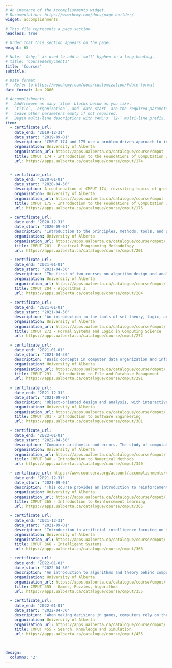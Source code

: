 ```yaml
---
# An instance of the Accomplishments widget.
# Documentation: https://wowchemy.com/docs/page-builder/
widget: accomplishments

# This file represents a page section.
headless: true

# Order that this section appears on the page.
weight: 65

# Note: `&shy;` is used to add a 'soft' hyphen in a long heading.
# title: 'Courses&shy;ments'
title: 'Courses'
subtitle:

# Date format
#   Refer to https://wowchemy.com/docs/customization/#date-format
date_format: Jan 2006

# Accomplishments.
#   Add/remove as many `item` blocks below as you like.
#   `title`, `organization`, and `date_start` are the required parameters.
#   Leave other parameters empty if not required.
#   Begin multi-line descriptions with YAML's `|2-` multi-line prefix.
item:
  - certificate_url: 
    date_end: '2019-12-31'
    date_start: '2019-09-01'
    description: 'CMPUT 174 and 175 use a problem-driven approach to introduce the fundamental ideas of Computing Science. Emphasis is on the underlying process behind the solution, independent of programming language or style. Basic notions of state, control flow, data structures, recursion, modularization, and testing are introduced through solving simple problems in a variety of domains such as text analysis, map navigation, game search, simulation, and cryptography. Students learn to program by reading and modifying existing programs as well as writing new ones. No prior programming experience is necessary. Prerequisite: Math 30 or 30-1. See Note (1) above. Credit cannot be obtained for CMPUT 174 if credit has already been obtained for CMPUT 274 or 275, except with permission of the Department.'
    organization: University of Alberta
    organization_url: https://apps.ualberta.ca/catalogue/course/cmput
    title: CMPUT 174 - Introduction to the Foundations of Computation I
    url: https://apps.ualberta.ca/catalogue/course/cmput/174


  - certificate_url: 
    date_end: '2020-01-01'
    date_start: '2020-04-30'
    description: A continuation of CMPUT 174, revisiting topics of greater depth and complexity. More sophisticated notions such as objects, functional programming, and Abstract Data Types are explored. Various algorithms, including popular searching and sorting algorithms, are studied and compared in terms of time and space efficiency. Upon completion of this two course sequence, students from any discipline should be able to build programs to solve basic problems in their area, and will be prepared to take more advanced Computing Science courses. 
    organization: University of Alberta
    organization_url: https://apps.ualberta.ca/catalogue/course/cmput
    title: CMPUT 175 - Introduction to the Foundations of Computation II
    url: https://apps.ualberta.ca/catalogue/course/cmput/175

  - certificate_url:
    date_end: '2020-12-31'
    date_start: '2020-09-01'
    description: 'Introduction to the principles, methods, tools, and practices of the professional programmer. The lectures focus on the fundamental principles of software engineering based on abstract data types and their implementations. The laboratories offer an intensive apprenticeship to the aspiring software developer. Students use C and software development tools of the Unix environment. '
    organization: University of Alberta
    organization_url: https://apps.ualberta.ca/catalogue/course/cmput/
    title: CMPUT 201 - Practical Programming Methodology
    url: https://apps.ualberta.ca/catalogue/course/cmput/201

  - certificate_url:
    date_end: '2021-01-01'
    date_start: '2021-04-30'
    description: 'The first of two courses on algorithm design and analysis, with emphasis on fundamentals of searching, sorting, and graph algorithms. Examples include divide and conquer, dynamic programming, greedy methods, backtracking, and local search methods, together with analysis techniques to estimate program efficiency.'
    organization: University of Alberta
    organization_url: https://apps.ualberta.ca/catalogue/course/cmput/
    title: CMPUT 204 - Algorithms I
    url: https://apps.ualberta.ca/catalogue/course/cmput/204
  
  - certificate_url: 
    date_end: '2021-01-01'
    date_start: '2021-04-30'
    description: 'An introduction to the tools of set theory, logic, and induction, and their use in the practice of reasoning about algorithms and programs. Basic set theory; the notion of a function; counting; propositional and predicate logic and their proof systems; inductive definitions and proofs by induction; program specification and correctness. '
    organization: University of Alberta
    organization_url: https://apps.ualberta.ca/catalogue/course/cmput/
    title: CMPUT 272 - Formal Systems and Logic in Computing Science
    url: https://apps.ualberta.ca/catalogue/course/cmput/272

  - certificate_url: 
    date_end: '2021-01-01'
    date_start: '2021-04-30'
    description: 'Basic concepts in computer data organization and information processing; entity-relationship model; relational model; SQL and other relational query languages; storage architecture; physical organization of data; access methods for relational data. Programming experience (e.g., Python) is required for the course project. Prerequisites: CMPUT 175 or 274, and 272. '
    organization: University of Alberta
    organization_url: https://apps.ualberta.ca/catalogue/course/cmput/
    title: CMPUT 291 - Introduction to File and Database Management
    url: https://apps.ualberta.ca/catalogue/course/cmput/291
  
  - certificate_url: 
    date_end: '2021-12-31'
    date_start: '2021-09-01'
    description: 'Object-oriented design and analysis, with interactive applications as the primary example. Topics include: software process; revision control; Unified Modeling Language (UML); requirements; software architecture, design patterns, frameworks, design guidelines; unit testing; refactoring; software tools. '
    organization: University of Alberta
    organization_url: https://apps.ualberta.ca/catalogue/course/cmput/
    title: CMPUT 301 - Introduction to Software Engineering
    url: https://apps.ualberta.ca/catalogue/course/cmput/301

  - certificate_url: 
    date_end: '2022-01-01'
    date_start: '2022-04-30'
    description: 'Computer arithmetic and errors. The study of computational methods for solving problems in linear algebra, non-linear equations, optimization, interpolation and approximation, and integration. This course will provide a basic foundation in numerical methods that supports further study in machine learning; computer graphics, vision and multimedia; robotics; and other topics in Science and Engineering. '
    organization: University of Alberta
    organization_url: https://apps.ualberta.ca/catalogue/course/cmput/
    title: CMPUT 340 - Introduction to Numerical Methods
    url: https://apps.ualberta.ca/catalogue/course/cmput/340

  - certificate_url: https://www.coursera.org/account/accomplishments/verify/G6GG67HGZSQW
    date_end: '2021-12-31'
    date_start: '2021-09-01'
    description: 'This course provides an introduction to reinforcement learning intelligence, which focuses on the study and design of learning agents that interact with a complex, uncertain world to achieve a goal. Topics include multi-armed bandits, Markov decision processes, reinforcement learning, planning, and function approximation (online supervised learning). The course takes an information-processing approach to the concept of mind and briefly touches on perspectives from psychology, neuroscience, and philosophy. The course uses a recently created MOOC on Reinforcement Learning. '
    organization: University of Alberta
    organization_url: https://apps.ualberta.ca/catalogue/course/cmput/
    title: CMPUT 365 - Introduction to Reinforcement Learning
    url: https://apps.ualberta.ca/catalogue/course/cmput/365

  - certificate_url: 
    date_end: '2021-12-31'
    date_start: '2021-09-01'
    description: 'Introduction to artificial intelligence focusing on techniques for building intelligent software systems and agents. Topics include search and problem-solving techniques, knowledge representation and reasoning, reasoning and acting under uncertainty, and machine learning (including neural networks). Recent applications such as planning and scheduling, diagnosis, decision support systems, and data mining. '
    organization: University of Alberta
    organization_url: https://apps.ualberta.ca/catalogue/course/cmput/
    title: CMPUT 366 - Intelligent Systems
    url: https://apps.ualberta.ca/catalogue/course/cmput/366

  - certificate_url:
    date_end: '2022-01-01'
    date_start: '2022-04-30'
    description: 'An introduction to algorithms and theory behind computer programs that solve puzzles (mazes, peg solitaire, etc.) or play games (chess, Go, Hex, etc.). This course is intended for a general audience. '
    organization: University of Alberta
    organization_url: https://apps.ualberta.ca/catalogue/course/cmput/
    title: CMPUT 355 - Games, Puzzles, Algorithms
    url: https://apps.ualberta.ca/catalogue/course/cmput/355

  - certificate_url:
    date_end: '2022-01-01'
    date_start: '2022-04-30'
    description: 'When making decisions in games, computers rely on three main ideas: search, knowledge and simulations. Knowledge can be created by machine learning techniques and encoded in deep neural networks. Search and simulations help to understand the short and long-term consequences of possible actions. This course leads from basic concepts to state-of-the-art decision-making algorithms. '
    organization: University of Alberta
    organization_url: https://apps.ualberta.ca/catalogue/course/cmput/
    title: CMPUT 455 - Search, Knowledge and Simulation
    url: https://apps.ualberta.ca/catalogue/course/cmput/455

    

design:
  columns: '2'
---
```


